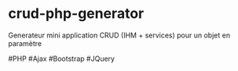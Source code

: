 # crud-php-generator

Generateur mini application CRUD (IHM + services) pour un objet en paramètre

#PHP
#Ajax
#Bootstrap 
#JQuery
